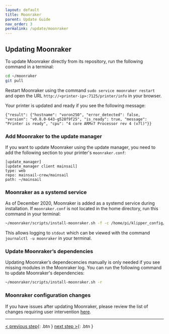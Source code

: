 ```yaml
---
layout: default
title: Moonraker
parent: Update Guide
nav_order: 3
permalink: /update/moonraker
---
```


## Updating Moonraker

To update Moonraker directly from its repository, run the following command in a terminal:

```bash
cd ~/moonraker
git pull
```

Restart Moonraker using the command `sudo service moonraker restart` and open the URL `http://<printer-ip>:7125/printer/info` in your browser.

Your printer is updated and ready if you see the following message:
```
{"result": {"hostname": "voron250", "error_detected": false, "version": "v0.8.0-643-g528f9f25", "is_ready": true, "message": "Printer is ready", "cpu": "4 core ARMv7 Processor rev 4 (v7l)"}}
```

### Add Moonraker to the update manager

If you want to update Moonraker using the update manager, you need to add the following section to your printer's `moonraker.conf`:

```
[update_manager]
[update_manager client mainsail]
type: web
repo: mainsail-crew/mainsail
path: ~/mainsail
```

### Moonraker as a systemd service
As of December 2020, Moonraker is added as a systemd service during installation.  If `moonraker.conf` is not located in the home directory, run this command in your terminal:
```bash
~/moonraker/scripts/install-moonraker.sh -f -c /home/pi/klipper_config/moonraker.conf
```
This allows logging to `stdout` which can be viewed with the command `journalctl -u moonraker` in your terminal.

### Update Moonraker’s dependencies
Updating Moonraker’s dependecencies manually is only needed if you see missing modules in the Moonraker log.  You can run the following command to update Moonraker's dependencies:
```bash
~/moonraker/scripts/install-moonraker.sh -r
```

### Moonraker configuration changes
If you have issues after updating Moonraker, please review the list of changes requiring user intervention [here](https://github.com/Arksine/moonraker/blob/master/docs/user_changes.md).

---
[< previous step](klipper.md){: .btn }  [next step >](mainsail.md){: .btn }
